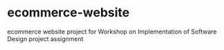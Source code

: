 # ecommerce-website
ecommerce website project for Workshop on Implementation of Software Design project assignment
